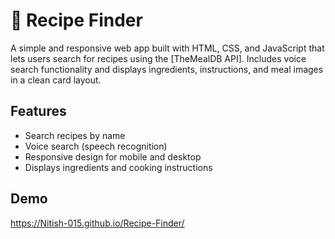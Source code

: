 # 🍔 Recipe Finder

A simple and responsive web app built with HTML, CSS, and JavaScript that lets users search for recipes using the [TheMealDB API]. Includes voice search functionality and displays ingredients, instructions, and meal images in a clean card layout.

## Features
- Search recipes by name
- Voice search (speech recognition)
- Responsive design for mobile and desktop
- Displays ingredients and cooking instructions

## Demo
https://Nitish-015.github.io/Recipe-Finder/
